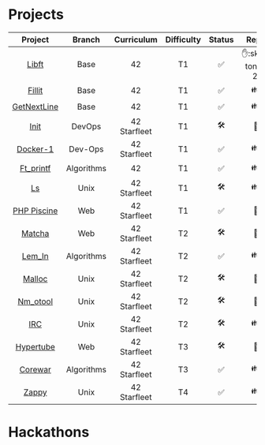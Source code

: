 
# Projects
|Project|Branch|Curriculum|Difficulty|Status|Repo
|:-:|:-:|:-:|:-:|:-:|:-:
|[Libft](https://github.com/psprawka/Libft)|Base|42|T1|:white_check_mark:|:raised_hand::skin-tone-2:|
|[Fillit](https://github.com/psprawka/Fillit)|Base|42|T1|:white_check_mark:|:family:|
|[GetNextLine](https://github.com/psprawka/GetNextLine)|Base|42|T1|:white_check_mark:|:family:|
|[Init](https://github.com/psprawka/init)|DevOps|42 Starfleet|T1|:hammer_and_wrench:|:closed_lock_with_key:|
|[Docker-1](https://github.com/psprawka/docker-1)|Dev-Ops|42 Starfleet|T1|:white_check_mark:|:family:|
|[Ft_printf](https://github.com/psprawka/ft_printf)|Algorithms|42|T1|:white_check_mark:|:family:|
|[Ls](https://github.com/psprawka/ft_ls)|Unix|42 Starfleet|T1|:hammer_and_wrench:|:family:|
|[PHP Piscine](https://github.com/psprawka/Php_piscine)|Web|42 Starfleet|T1|:white_check_mark:|:closed_lock_with_key:| 
|[Matcha](https://github.com/psprawka/Matcha)|Web|42 Starfleet|T2|:hammer_and_wrench:|:closed_lock_with_key:|
|[Lem_In](https://github.com/psprawka/Lem-in)|Algorithms|42 Starfleet|T2|:white_check_mark:|:family:| 
|[Malloc](https://github.com/psprawka/ft_malloc)|Unix|42 Starfleet|T2|:hammer_and_wrench:|:closed_lock_with_key:|
|[Nm_otool](https://github.com/psprawka/nm-otool)|Unix|42 Starfleet|T2|:hammer_and_wrench:|:closed_lock_with_key:|
|[IRC](https://github.com/psprawka/IRC)|Unix|42 Starfleet|T2|:hammer_and_wrench:|:family:|
|[Hypertube](https://github.com/psprawka/Hypertube)|Web|42 Starfleet|T3|:hammer_and_wrench:|:closed_lock_with_key:| 
|[Corewar](https://github.com/psprawka/corewar)|Algorithms|42 Starfleet|T3|:white_check_mark:|:family:| 
|[Zappy](https://github.com/psprawka/Zappy)|Unix|42 Starfleet|T4|:white_check_mark:|:family:|

# Hackathons
